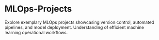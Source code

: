 # MLOps-Projects
Explore exemplary MLOps projects showcasing version control, automated pipelines, and model deployment. Understanding of efficient machine learning operational workflows.
